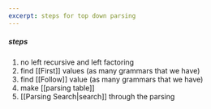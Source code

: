 ```yaml
---
excerpt: steps for top down parsing
---
```

##### steps
1. no left recursive and left factoring
2. find [[First]] values (as many grammars that we have)  
3. find [[Follow]] value (as many grammars that we have)  
4. make [[parsing table]]  
5. [[Parsing Search|search]] through the parsing  